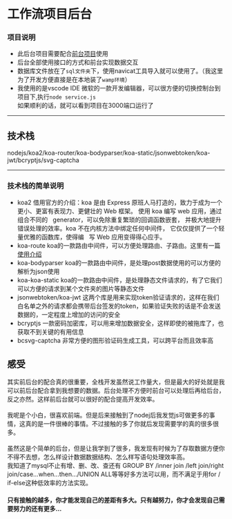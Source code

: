 # 工作流项目后台
### 项目说明
- 此后台项目需要配合[前台项目](https://github.com/woniu3821/funck)使用
- 后台全部使用接口的方式和前台实现数据交互
- 数据库文件放在了`sql文件夹`下，使用navicat工具导入就可以使用了。（我这里为了开发方便直接是在本地装了`wamp环境`）
- 我使用的是vscode IDE 微软的一款开发编辑器，可以很方便的切换控制台到项目下,执行`node service.js` <br>如果顺利的话，就可以看到项目在3000端口运行了
---
## 技术栈
nodejs/koa2/koa-router/koa-bodyparser/koa-static/jsonwebtoken/koa-jwt/bcryptjs/svg-captcha

---
### 技术栈的简单说明
- koa2
借用官方的介绍：koa 是由 Express 原班人马打造的，致力于成为一个更小、更富有表现力、更健壮的 Web 框架。 使用 koa 编写 web 应用，通过组合不同的    generator，可以免除重复繁琐的回调函数嵌套， 并极大地提升错误处理的效率。koa 不在内核方法中绑定任何中间件， 它仅仅提供了一个轻量优雅的函数库，使得编   写 Web 应用变得得心应手。
- koa-route
koa的一款路由中间件，可以方便处理路由、子路由。这里有一篇[使用介绍](https://blog.csdn.net/qq_32747453/article/details/78001462)
- koa-bodyparser
koa的一款路由中间件，是处理post数据使用的可以方便的解析为json使用
- koa-koa-static
koa的一款路由中间件，是处理静态文件请求的，有了它我们可以方便的请求到某个文件夹的图片等静态文件
- jsonwebtoken/koa-jwt
这两个库是用来实现token验证请求的，这样在我们白名单之外的请求都会携带后台签发的token，如果验证失败的话是不会发送数据的，一定程度上增加的访问的安全
- bcryptjs
一款密码加密库，可以用来增加数据安全，这样即使的被拖库了，也获取不到关键的有用信息
- bcsvg-captcha
非常方便的图形验证码生成工具，可以跨平台而且效率高

## 感受
  其实前后台的配合真的很重要，全栈开发虽然说工作量大，但是最大的好处就是我可以前后台配合拿到我想要的数据。后台处理不方便时前台可以处理后再给后台，反之亦然。这样前后台就可以很好的配合提高开发效率。<br><br>
  我呢是个小白，很喜欢前端。但是后来接触到了nodej后我发觉js可做更多的事情，这真的是一件很棒的事情。不过接触的多了你就后发现需要学的真的很多很多。<br><br>  虽然这是个简单的后台，但是让我学到了很多，我发现有时候为了存取数据方便你不得不去想，怎么样设计数据数据结构、怎么样写语句处理效率高。
<br>  我知道了mysql不止有增、删、改、查还有 GROUP BY /inner join /left join/right join/case...when...then.../UNION ALL等等好多方法可以用，而不满足于用for / if-else这种低效率的方法实现。<br>
#### 只有接触的越多，你才能发现自己的差距有多大。只有越努力，你才会发现自己需要努力的还有更多...

